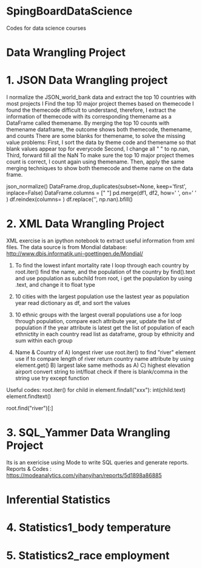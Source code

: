 # SpingBoardDataScience
Codes for data science courses

# Data Wrangling Project
# 1. JSON Data Wrangling project

  I normalize the JSON_world_bank data and extract the top 10 countries with most projects
  I Find the top 10 major project themes based on themecode I found the themecode difficult to understand, therefore,   I extract the information of themecode with its corresponding themename as a DataFrame called themename. By merging the top 10 counts with themename dataframe, the outcome shows both themecode, themename, and counts
  There are some blanks for themename, to solve the missing value problems: First, I sort the data by theme code and themename so that blank values appear top for everycode Second, I change all " " to np.nan, Third, forward fill all the NaN
  To make sure the top 10 major project themes count is correct, I count again using themename. Then, apply the same merging techniques to show both themecode and theme name on the data frame.
  
  json_normalize() 
  DataFrame.drop_duplicates(subset=None, keep='first', inplace=False) 
  DataFrame.columns = [" "] 
  pd.merge(df1, df2, how=' ', on=' ' ) 
  df.reindex(columns= ) 
  df.replace('', np.nan).bfill()
 
# 2. XML Data Wrangling Project 
XML exercise is an ipython notebook to extract useful information from xml files.
The data source is from Mondial database: http://www.dbis.informatik.uni-goettingen.de/Mondial/

1) To find the lowest infant mortality rate
  I loop through each country by root.iter()
  find the name, and the population of the country by find().text and 
  use population as subchild from root, i get the population by using .text, and change it to float type

2) 10 cities with the largest population
  use the lastest year as population year
  read dictionary as df, and sort the values

3) 10 ethnic groups with the largest overall populations
  use a for loop through population, compare each attribute year, 
  update the list of population if the year attribute is latest
  get the list of population of each ethnictity in each country
  read list as dataframe, group by ethnicity and sum within each group
  
4) Name & Country of
A) longest river
  use root.iter() to find "river" element
  use if to compare length of river
  return country name attribute by using element.get()
B) largest lake
  same methods as A)
C) highest elevation airport 
  convert string to int/float
  check if there is blank/comma in the string 
  use try except function 

Useful codes:
  root.iter()
  for child in element.findall("xxx"): int(child.text)
  element.findtext()

root.find("river")[:]

# 3. SQL_Yammer Data Wrangling Project 
Its is an exericise using Mode to write SQL queries and generate reports. 
Reports & Codes : https://modeanalytics.com/yihanyihan/reports/5d1898a86885

# Inferential Statistics 
# 4. Statistics1_body temperature
# 5. Statistics2_race employment 

